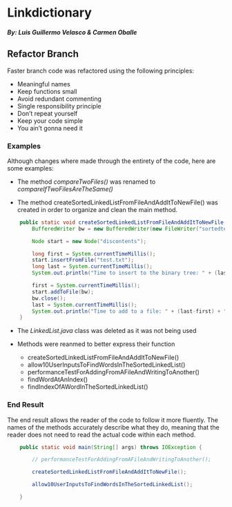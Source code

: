 # Linkdictionary
##### By: Luis Guillermo Velasco & Carmen Oballe

## Refactor Branch
Faster branch code was refactored using the following principles:
* Meaningful names
* Keep functions small
* Avoid redundant commenting
* Single responsibility principle
* Don’t repeat yourself
* Keep your code simple
* You ain’t gonna need it

### Examples
Although changes where made through the entirety of the code, here
are some examples:

* The method _compareTwoFiles()_ was renamed to _compareIfTwoFilesAreTheSame()_

* The method createSortedLinkedListFromFileAndAddItToNewFile() was created in order to organize and clean the main method. 
``` java 
    public static void createSortedLinkedListFromFileAndAddItToNewFile() throws IOException {
        BufferedWriter bw = new BufferedWriter(new FileWriter("sortedtest.txt"));

        Node start = new Node("discontents");

        long first = System.currentTimeMillis();
        start.insertFromFile("test.txt");
        long last = System.currentTimeMillis();
        System.out.println("Time to insert to the binary tree: " + (last-first) + " milliseconds");

        first = System.currentTimeMillis();
        start.addToFile(bw);
        bw.close();
        last = System.currentTimeMillis();
        System.out.println("Time to add to a file: " + (last-first) + " milliseconds");
    }
```

* The _LinkedList.java_ class was deleted as it was not being used 

* Methods were reanmed to better express their function
  * createSortedLinkedListFromFileAndAddItToNewFile()
  * allow10UserInputsToFindWordsInTheSortedLinkedList()
  * performanceTestForAddingFromAFileAndWritingToAnother()
  * findWordAtAnIndex()
  * findIndexOfAWordInTheSortedLinkedList()
  
### End Result
The end result allows the reader of the code to follow it more fluently. The names of the methods accurately describe what they do, meaning that the reader does not need to read the actual code within each method. 
``` java
    public static void main(String[] args) throws IOException {

        // performanceTestForAddingFromAFileAndWritingToAnother();

        createSortedLinkedListFromFileAndAddItToNewFile();

        allow10UserInputsToFindWordsInTheSortedLinkedList();

    }
```
